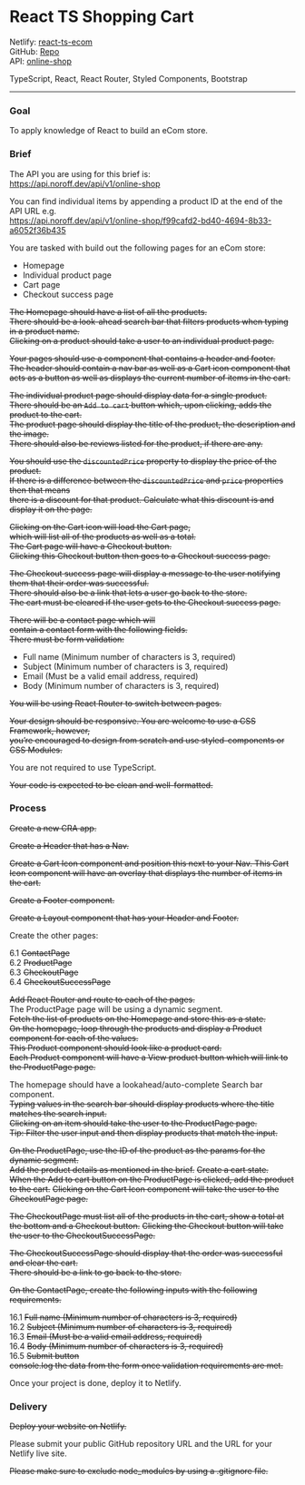 # React TS Shopping Cart

Netlify: [react-ts-ecom](https://react-ts-ecom-cart.netlify.app/)  
GitHub: [Repo](https://github.com/siljeangelvik/react-ts-shopping-cart)  
API: [online-shop](https://api.noroff.dev/api/v1/online-shop)  

TypeScript, React, React Router, Styled Components, Bootstrap  

---

### Goal
To apply knowledge of React to build an eCom store.

### Brief
The API you are using for this brief is:   
https://api.noroff.dev/api/v1/online-shop

You can find individual items by appending a product ID at the end of the API URL e.g.   
https://api.noroff.dev/api/v1/online-shop/f99cafd2-bd40-4694-8b33-a6052f36b435

You are tasked with build out the following pages for an eCom store:
* Homepage 
* Individual product page 
* Cart page 
* Checkout success page

~~The Homepage should have a list of all the products.   
There should be a look-ahead search bar that filters products when typing in a product name.   
Clicking on a product should take a user to an individual product page.~~

~~Your pages should use a <Layout> component that contains a header and footer.   
The header should contain a nav bar as well as a Cart icon component that   
acts as a button as well as displays the current number of items in the cart.~~

~~The individual product page should display data for a single product.~~   
~~There should be an `Add to cart` button which, upon clicking, adds the product to the cart.~~   
~~The product page should display the title of the product, the description and the image.~~   
~~There should also be reviews listed for the product, if there are any.~~   

~~You should use the `discountedPrice` property to display the price of the product.~~   
~~If there is a difference between the `discountedPrice` and `price` properties then that means   
there is a discount for that product. Calculate what this discount is and display it on the page.~~

~~Clicking on the Cart icon will load the Cart page,   
which will list all of the products as well as a total.~~   
~~The Cart page will have a Checkout button.~~   
~~Clicking this Checkout button then goes to a Checkout success page.~~

~~The Checkout success page will display a message to the user notifying them that their order was successful.~~   
~~There should also be a link that lets a user go back to the store.~~   
~~The cart must be cleared if the user gets to the Checkout success page.~~

~~There will be a contact page which will   
contain a contact form with the following fields.   
There must be form validation:~~
* Full name (Minimum number of characters is 3, required)  
* Subject (Minimum number of characters is 3, required)
* Email (Must be a valid email address, required)
* Body (Minimum number of characters is 3, required)

~~You will be using React Router to switch between pages.~~

~~Your design should be responsive. You are welcome to use a CSS Framework, however,   
you’re encouraged to design from scratch and use styled-components or CSS Modules.~~

You are not required to use TypeScript.

~~Your code is expected to be clean and well-formatted.~~

### Process
~~Create a new CRA app.~~

~~Create a Header that has a Nav.~~ 

~~Create a Cart Icon component and position this next to your Nav. This Cart Icon component will have an overlay that displays the number of items in the cart.~~ 

~~Create a Footer component.~~ 

~~Create a Layout component that has your Header and Footer.~~
 

Create the other pages:
 
6.1 ~~ContactPage~~  
6.2 ~~ProductPage~~  
6.3 ~~CheckoutPage~~  
6.4 ~~CheckoutSuccessPage~~  
 
~~Add React Router and route to each of the pages.~~    
The ProductPage page will be using a dynamic segment.   
~~Fetch the list of products on the Homepage and store this as a state.~~   
~~On the homepage, loop through the products and display a Product component for each of the values.~~   
~~This Product component should look like a product card.~~   
~~Each Product component will have a View product button which will link to the ProductPage page.~~ 

The homepage should have a lookahead/auto-complete Search bar component.   
~~Typing values in the search bar should display products where the title matches the search input.~~   
~~Clicking on an item should take the user to the ProductPage page.~~   
~~Tip: Filter the user input and then display products that match the input.~~ 

~~On the ProductPage, use the ID of the product as the params for the dynamic segment.~~   
~~Add the product details as mentioned in the brief.~~ 
~~Create a cart state.~~   
~~When the Add to cart button on the ProductPage is clicked, add the product to the cart.~~ 
~~Clicking on the Cart Icon component will take the user to the CheckoutPage page.~~ 

~~The CheckoutPage must list all of the products in the cart, show a total at the bottom and a Checkout button.~~ 
~~Clicking the Checkout button will take the user to the CheckoutSuccessPage.~~ 

~~The CheckoutSuccessPage should display that the order was successful and clear the cart.~~   
~~There should be a link to go back to the store.~~
 
~~On the ContactPage, create the following inputs with the following requirements.~~
 
16.1 ~~Full name (Minimum number of characters is 3, required)~~  
16.2 ~~Subject (Minimum number of characters is 3, required)~~  
16.3 ~~Email (Must be a valid email address, required)~~  
16.4 ~~Body (Minimum number of characters is 3, required)~~  
16.5 ~~Submit button~~   
~~console.log the data from the form once validation requirements are met.~~ 

Once your project is done, deploy it to Netlify.


### Delivery 
~~Deploy your website on Netlify.~~

Please submit your public GitHub repository URL and the URL for your Netlify live site.

~~Please make sure to exclude node_modules by using a .gitignore file.~~

